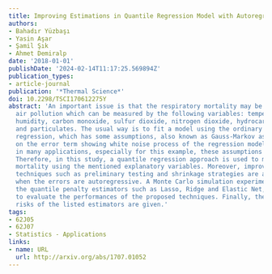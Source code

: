 ```yaml
---
title: Improving Estimations in Quantile Regression Model with Autoregressive Errors
authors:
- Bahadır Yüzbaşı
- Yasin Aşar
- Şamil Şık
- Ahmet Demiralp
date: '2018-01-01'
publishDate: '2024-02-14T11:17:25.569894Z'
publication_types:
- article-journal
publication: '*Thermal Science*'
doi: 10.2298/TSCI170612275Y
abstract: 'An important issue is that the respiratory mortality may be a result of
  air pollution which can be measured by the following variables: temperature, relative
  humidity, carbon monoxide, sulfur dioxide, nitrogen dioxide, hydrocarbons, ozone
  and particulates. The usual way is to fit a model using the ordinary least squares
  regression, which has some assumptions, also known as Gauss-Markov assumptions,
  on the error term showing white noise process of the regression model. However,
  in many applications, especially for this example, these assumptions are not satisfied.
  Therefore, in this study, a quantile regression approach is used to model the respiratory
  mortality using the mentioned explanatory variables. Moreover, improved estimation
  techniques such as preliminary testing and shrinkage strategies are also obtained
  when the errors are autoregressive. A Monte Carlo simulation experiment, including
  the quantile penalty estimators such as Lasso, Ridge and Elastic Net, is designed
  to evaluate the performances of the proposed techniques. Finally, the theoretical
  risks of the listed estimators are given.'
tags:
- 62J05
- 62J07
- Statistics - Applications
links:
- name: URL
  url: http://arxiv.org/abs/1707.01052
---
```

